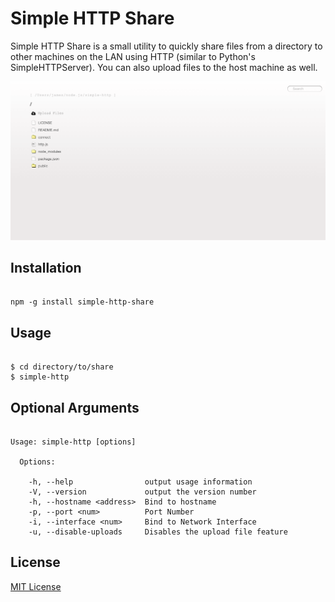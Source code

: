 # Simple HTTP Share

Simple HTTP Share is a small utility to quickly share files from a directory to other machines on the LAN using HTTP (similar to Python's SimpleHTTPServer).  You can also upload files to the host machine as well.

![Screen Shot](/img/screen-shot.png?raw=true "Screen Shot")

## Installation

```shell

npm -g install simple-http-share

```

## Usage

```shell

$ cd directory/to/share
$ simple-http

```

## Optional Arguments

```

Usage: simple-http [options]

  Options:

    -h, --help                output usage information
    -V, --version             output the version number
    -h, --hostname <address>  Bind to hostname
    -p, --port <num>          Port Number
    -i, --interface <num>     Bind to Network Interface
    -u, --disable-uploads     Disables the upload file feature

```

## License

[MIT License](http://en.wikipedia.org/wiki/MIT_License)